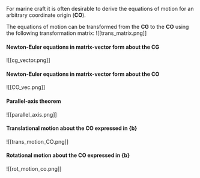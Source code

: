 For marine craft it is often desirable to derive the equations of motion for an arbitrary coordinate origin (**CO**).

The equations of motion can be transformed from the **CG** to the **CO** using the following transformation matrix:
![[trans_matrix.png]]

#### Newton-Euler equations in matrix-vector form about the CG
![[cg_vector.png]]

#### Newton-Euler equations in matrix-vector form about the CO
![[CO_vec.png]]

#### Parallel-axis theorem
![[parallel_axis.png]]

#### Translational motion about the CO expressed in {b}
![[trans_motion_CO.png]]

#### Rotational motion about the CO expressed in {b}
![[rot_motion_co.png]]
